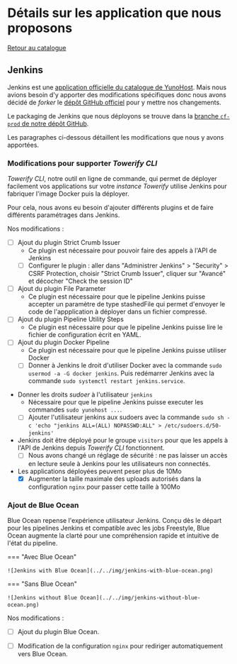 # Détails sur les application que nous proposons

[Retour au catalogue](../how-it-works.md)

## Jenkins

Jenkins est une [application officielle du catalogue de YunoHost][1]. Mais 
nous avions besoin d'y apporter des modifications spécifiques donc nous avons
décidé de _forker_ le [dépôt GitHub officiel][2] pour y mettre nos changements.

Le packaging de Jenkins que nous déployons se trouve dans la [branche `cf-prod`
de notre dépôt GitHub][3].

Les paragraphes ci-dessous détaillent les modifications que nous y avons 
apportées.

[1]: https://apps.yunohost.org/app/jenkins
[2]: https://github.com/YunoHost-Apps/jenkins_ynh
[3]: https://github.com/computablefacts/jenkins_ynh/tree/cf-prod


### Modifications pour supporter *Towerify CLI*

*Towerify CLI*, notre outil en ligne de commande, qui permet de déployer 
facilement vos applications sur votre *instance Towerify* utilise Jenkins
pour fabriquer l'image Docker puis la déployer.

Pour cela, nous avons eu besoin d'ajouter différents plugins et de faire 
différents paramétrages dans Jenkins.

Nos modifications :

* [ ] Ajout du plugin Strict Crumb Issuer
    * Ce plugin est nécessaire pour pouvoir faire des appels à l'API de
      Jenkins 
    * [ ] Configurer le plugin : aller dans "Administrer Jenkins" > 
      "Security" > CSRF Protection, choisir "Strict Crumb Issuer", cliquer 
      sur "Avancé" et décocher "Check the session ID"
* [ ] Ajout du plugin File Parameter 
    * Ce plugin est nécessaire pour que le pipeline Jenkins puisse 
      accepter un paramètre de type stashedFile qui permet d'envoyer le code
      de l'appplication à déployer dans un fichier compressé.
* [ ] Ajout du plugin Pipeline Utility Steps
    * Ce plugin est nécessaire pour que le pipeline Jenkins puisse lire le 
      fichier de configuration écrit en YAML.
* [ ] Ajout du plugin Docker Pipeline
    * Ce plugin est nécessaire pour que le pipeline Jenkins puisse utiliser 
      Docker 
    * [ ] Donner à Jenkins le droit d'utiliser Docker avec la commande
      `sudo usermod -a -G docker jenkins`. Puis redémarrer Jenkins avec la 
      commande `sudo systemctl restart jenkins.service`.
* Donner les droits _sudoer_ à l'utilisateur `jenkins`
    * Nécessaire pour que le pipeline Jenkins puisse executer les commandes
      `sudo yunohost ...`.
    * [ ] Ajouter l'utilisateur jenkins aux sudoers avec la commande 
      `sudo sh -c 'echo "jenkins ALL=(ALL) NOPASSWD:ALL" > /etc/sudoers.d/50-jenkins'`
* Jenkins doit être déployé pour le groupe `visitors` pour que les appels à 
  l'API de Jenkins depuis *Towerify CLI* fonctionnent. 
    * [ ] Nous avons changé un réglage de sécurité : ne pas laisser un accès
      en lecture seule à Jenkins pour les utilisateurs non connectés.
* Les applications déployées peuvent peser plus de 10Mo
    * [X] Augmenter la taille maximale des uploads autorisés dans la configuration
      `nginx` pour passer cette taille à 100Mo

### Ajout de Blue Ocean

Blue Ocean repense l'expérience utilisateur Jenkins. Conçu dès le départ pour 
les pipelines Jenkins et compatible avec les jobs Freestyle, Blue Ocean augmente
la clarté pour une compréhension rapide et intuitive de l'état du pipeline.

=== "Avec Blue Ocean"

    ![Jenkins with Blue Ocean](../../img/jenkins-with-blue-ocean.png)

=== "Sans Blue Ocean"

    ![Jenkins without Blue Ocean](../../img/jenkins-without-blue-ocean.png)

Nos modifications :

* [ ] Ajout du plugin Blue Ocean.
* [ ] Modification de la configuration `nginx` pour rediriger automatiquement vers Blue
  Ocean.



